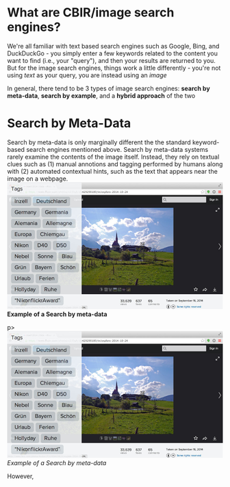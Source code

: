 # What are CBIR/image search engines?

We're all familiar with text based search engines such as Google, Bing, and DuckDuckGo - you simply enter a few keywords related to the content you want to find (i.e., your "query"), and then your results are returned to you. But for the image search engines, things work a little differently - you're not using _text_ as your query, you are instead using an _image_

In general, there tend to be 3 types of image search engines: **search by meta-data**, **search by example**, and a **hybrid approach** of the two

# Search by Meta-Data
Search by meta-data is only marginally different the the standard keyword-based search engines mentioned above. Search by meta-data systems rarely examine the contents of the image itself. Instead, they rely on textual clues such as (1) manual annotions and tagging performed by humans along with (2) automated contextual hints, such as the text that appears near the image on a webpage.
![Example of a search by meta-data](https://github.com/khanhducle/khanhducle.github.io/blob/master/images/cbir_flickr_example.jpg)
**Example of a Search by meta-data**

p>
    <img src="https://github.com/khanhducle/khanhducle.github.io/blob/master/images/cbir_flickr_example.jpg" alt>
    <em>Example of a Search by meta-data</em>
</p>

However,

